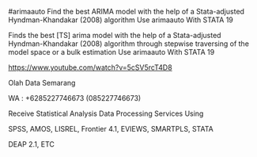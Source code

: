 #arimaauto
Find the best ARIMA model with the help of a Stata-adjusted Hyndman-Khandakar (2008) algorithm Use arimaauto With STATA 19

Finds the best [TS] arima model with the help of a Stata-adjusted Hyndman-Khandakar (2008) algorithm through stepwise traversing of the model space or a bulk estimation Use arimaauto With STATA 19

https://www.youtube.com/watch?v=5cSV5rcT4D8

Olah Data Semarang

WA : +6285227746673 (085227746673)

Receive Statistical Analysis Data Processing Services Using

SPSS, AMOS, LISREL, Frontier 4.1, EVIEWS, SMARTPLS, STATA

DEAP 2.1, ETC

